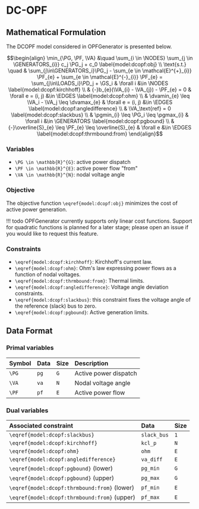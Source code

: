 # DC-OPF

## Mathematical Formulation

The DCOPF model considered in OPFGenerator is presented below.

```math
\begin{align}
    \min_{\PG, \PF, \VA} &\quad
        \sum_{i \in \NODES} \sum_{j \in \GENERATORS_{i}} c_j \PG_j + c_0 \label{model:dcopf:obj} \\
    \text{s.t.} \quad
    & \sum_{j\in\GENERATORS_i}\PG_j - \sum_{e \in \mathcal{E}^{+}_{i}}  \PF_{e} + \sum_{e \in \mathcal{E}^{-}_{i}} \PF_{e}
    = \sum_{j\in\LOADS_i}\PD_j + \GS_i 
        & \forall i &\in \NODES
    \label{model:dcopf:kirchhoff} \\
    & {-}b_{e}(\VA_{i} - \VA_{j}) - \PF_{e} = 0
        & \forall e = (i, j) &\in \EDGES
    \label{model:dcopf:ohm} \\
& \dvamin_{e} \leq \VA_i - \VA_j \leq \dvamax_{e}
        & \forall e = (i, j) &\in \EDGES
    \label{model:dcopf:angledifference} \\
    & \VA_\text{ref} = 0 \label{model:dcopf:slackbus} \\
    & \pgmin_{i} \leq \PG_i \leq \pgmax_{i}
        & \forall i &\in \GENERATORS
    \label{model:dcopf:pgbound} \\
    & {-}\overline{S}_{e} \leq  \PF_{e} \leq \overline{S}_{e}
        & \forall e &\in \EDGES
    \label{model:dcopf:thrmbound:from}
\end{align}
```


### Variables

* ``\PG \in \mathbb{R}^{G}``: active power dispatch
* ``\PF \in \mathbb{R}^{E}``: active power flow "from"
* ``\VA \in \mathbb{R}^{N}``: nodal voltage angle

### Objective

The objective function ``\eqref{model:dcopf:obj}`` minimizes the cost of active power generation.

!!! todo
    OPFGenerator currently supports only linear cost functions.
    Support for quadratic functions is planned for a later stage; please open an issue if 
    you would like to request this feature.

### Constraints

* ``\eqref{model:dcopf:kirchhoff}``: Kirchhoff's current law.
* ``\eqref{model:dcopf:ohm}``: Ohm's law expressing power flows as a function of nodal voltages.
* ``\eqref{model:dcopf:thrmbound:from}``: Thermal limits.
* ``\eqref{model:dcopf:angledifference}``: Voltage angle deviation constraints.
* ``\eqref{model:dcopf:slackbus}``: this constraint fixes the voltage angle of the reference (slack) bus to zero.
* ``\eqref{model:dcopf:pgbound}``: Active generation limits.



## Data Format

### Primal variables

| Symbol | Data | Size | Description 
|:-------|:-----|:-----|:------------|
| ``\PG`` | `pg` | ``G`` | Active power dispatch
| ``\VA`` | `va` | ``N`` | Nodal voltage angle
| ``\PF`` | `pf` | ``E`` | Active power flow

### Dual variables

| Associated constraint                             | Data         | Size  |
|:--------------------------------------------------|:-------------|:------|
| ``\eqref{model:dcopf:slackbus}``                  | `slack_bus`  | ``1`` |
| ``\eqref{model:dcopf:kirchhoff}``                 | `kcl_p`      | ``N`` |
| ``\eqref{model:dcopf:ohm}``                       | `ohm`        | ``E`` |
| ``\eqref{model:dcopf:angledifference}``           | `va_diff`    | ``E`` |
| ``\eqref{model:dcopf:pgbound}`` (lower)           | `pg_min`     | ``G`` |
| ``\eqref{model:dcopf:pgbound}`` (upper)           | `pg_max`     | ``G`` |
| ``\eqref{model:dcopf:thrmbound:from}`` (lower)    | `pf_min`     | ``E`` |
| ``\eqref{model:dcopf:thrmbound:from}`` (upper)    | `pf_max`     | ``E`` |
